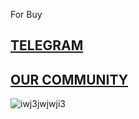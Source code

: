 For Buy

[TELEGRAM](https://t.me/uncodeboss)
-
[OUR COMMUNITY](https://t.me/codeb0ss)
-

![iwj3jwjwji3](https://user-images.githubusercontent.com/106165997/215467154-6e944e60-bbbe-4e3e-abea-b1c20d31c208.png)
